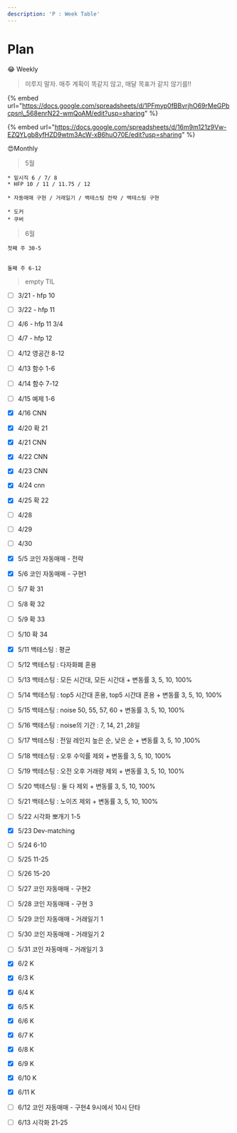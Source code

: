 ```yaml
---
description: 'P : Week Table'
---
```


# Plan

😂 Weekly

> 미루지 말자. 매주 계획이 똑같지 않고, 매달 목표가 같지 않기를!!

{% embed url="https://docs.google.com/spreadsheets/d/1PFmyp0fBBvrjhO69rMeGPbcpsn\_568enrN22-wmQoAM/edit?usp=sharing" %}

{% embed url="https://docs.google.com/spreadsheets/d/16m9m121z9Vw-EZQYLgb8yfHZD9wtm3AcW-xB6huO70E/edit?usp=sharing" %}



😍Monthly

> 5월

```text
* 밑시직 6 / 7/ 8
* HFP 10 / 11 / 11.75 / 12

* 자동매매 구현 / 거래일기 / 백테스팅 전략 / 백테스팅 구현

* 도커 
* 쿠버 
```



> 6월

```text
첫째 주 30-5


둘째 주 6-12
```



> empty TIL

* [ ] 3/21 - hfp 10
* [ ] 3/22 - hfp 11
* [ ] 4/6 - hfp 11 3/4
* [ ] 4/7 - hfp 12
* [ ] 4/12 영공간 8-12
* [ ] 4/13 함수 1-6
* [ ] 4/14 함수 7-12
* [ ] 4/15 예제 1-6
* [x] 4/16 CNN 
* [x] 4/20 확 21
* [x] 4/21 CNN 
* [x] 4/22 CNN 
* [x] 4/23 CNN 
* [x] 4/24 cnn
* [x] 4/25 확 22
* [ ] 4/28 
* [ ] 4/29 
* [ ] 4/30 
* [x] 5/5 코인 자동매매 - 전략
* [x] 5/6 코인 자동매매 - 구현1
* [ ] 5/7 확 31
* [ ] 5/8 확 32 
* [ ] 5/9 확 33
* [ ] 5/10 확 34
* [x] 5/11 백테스팅 : 평균
* [ ] 5/12 백테스팅 : 다자화폐 혼용
* [ ] 5/13 백테스팅 : 모든 시간대, 모든 시간대 + 변동률 3, 5, 10, 100%
* [ ] 5/14 백테스팅 : top5 시간대 혼용, top5 시간대 혼용 + 변동률 3, 5, 10, 100%
* [ ] 5/15 백테스팅 : noise 50, 55, 57, 60 + 변동률 3, 5, 10, 100%
* [ ] 5/16 백테스팅 : noise의 기간 : 7, 14, 21 ,28일
* [ ] 5/17 백테스팅 : 전일 레인지 높은 순, 낮은 순 + 변동률 3, 5, 10 ,100%
* [ ] 5/18 백테스팅 : 오후 수익률 제외 + 변동률 3, 5, 10, 100%
* [ ] 5/19 백테스팅 : 오전 오후 거래량 제외 + 변동률 3, 5, 10, 100%
* [ ] 5/20 백테스팅 : 둘 다 제외 + 변동률 3, 5, 10, 100%
* [ ] 5/21 백테스팅 : 노이즈 제외 + 변동률 3, 5, 10, 100%
* [ ] 5/22 시각화 뽀개기 1-5
* [x] 5/23 Dev-matching
* [ ] 5/24 6-10
* [ ] 5/25 11-25
* [ ] 5/26 15-20
* [ ] 5/27 코인 자동매매 - 구현2
* [ ] 5/28 코인 자동매매 - 구현 3
* [ ] 5/29 코인 자동매매 - 거래일기 1
* [ ] 5/30 코인 자동매매 - 거래일기 2
* [ ] 5/31 코인 자동매매 - 거래일기 3
* [x] 6/2 K
* [x] 6/3 K
* [x] 6/4 K
* [x] 6/5 K
* [x] 6/6 K
* [x] 6/7 K
* [x] 6/8 K
* [x] 6/9 K
* [x] 6/10 K
* [x] 6/11 K
* [ ] 6/12 코인 자동매매 - 구현4 9시에서 10시 단타
* [ ] 6/13 시각화 21-25

